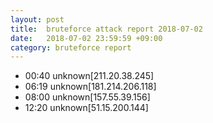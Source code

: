 ```yaml
---
layout: post
title:  bruteforce attack report 2018-07-02
date:   2018-07-02 23:59:59 +09:00
category: bruteforce report
---
```


* 00:40 unknown[211.20.38.245]
* 06:19 unknown[181.214.206.118]
* 08:00 unknown[157.55.39.156]
* 12:20 unknown[51.15.200.144]
